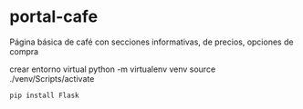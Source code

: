 # portal-cafe

Página básica de café con secciones informativas, de precios, opciones de compra

crear entorno virtual
    python -m virtualenv venv
    source ./venv/Scripts/activate

    pip install Flask
